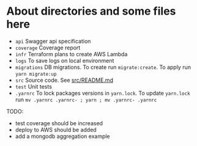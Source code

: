 # About directories and some files here

- `api` Swagger api specification
- `coverage` Coverage report
- `infr` Terraform plans to create AWS Lambda 
- `logs` To save logs on local environment
- `migrations` DB migrations. To create run `migrate:create`. To apply run `yarn migrate:up`
- `src` Source code. See [src/README.md](src/README.md)
- `test` Unit tests
- `.yarnrc` To lock packages versions in `yarn.lock`. To update `yarn.lock` run `mv .yarnrc .yarnrc- ; yarn ; mv .yarnrc- .yarnrc`

TODO:
- test coverage should be increased
- deploy to AWS should be added
- add a mongodb aggregation example